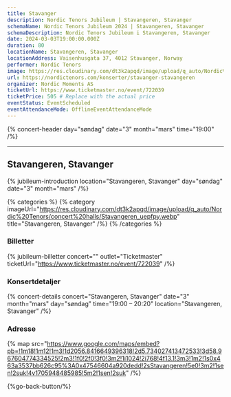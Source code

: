 ```yaml
---
title: Stavanger
description: Nordic Tenors Jubileum | Stavangeren, Stavanger
schemaName: Nordic Tenors Jubileum 2024 | Stavangeren, Stavanger
schemaDescription: Nordic Tenors Jubileum i Stavangeren, Stavanger
date: 2024-03-03T19:00:00.000Z
duration: 80
locationName: Stavangeren, Stavanger
locationAddress: Vaisenhusgata 37, 4012 Stavanger, Norway
performer: Nordic Tenors
image: https://res.cloudinary.com/dt3k2apqd/image/upload/q_auto/Nordic%20Tenors/OG%20images/Jubileum/Stavanger_kgc4ib.webp
url: https://nordictenors.com/konserter/stavanger-stavangeren
organizer: Nordic Moments AS
ticketUrl: https://www.ticketmaster.no/event/722039
ticketPrice: 505 # Replace with the actual price
eventStatus: EventScheduled
eventAttendanceMode: OfflineEventAttendanceMode
---
```


{% concert-header day="søndag" date="3" month="mars" time="19:00" /%}

---

## Stavangeren, Stavanger

{% jubileum-introduction location="Stavangeren, Stavanger" day="søndag" date="3" month="mars" /%}

{% categories %}
{% category imageUrl="https://res.cloudinary.com/dt3k2apqd/image/upload/q_auto/Nordic%20Tenors/concert%20halls/Stavangeren_uepfpy.webp" title="Stavangeren, Stavanger" /%}
{% /categories %}

### Billetter

{% jubileum-billetter concert="" outlet="Ticketmaster" ticketUrl="https://www.ticketmaster.no/event/722039" /%}

### Konsertdetaljer

{% concert-details concert="Stavangeren, Stavanger" date="3" month="mars" day="søndag" time="19:00 – 20:20" location="Stavangeren, Stavanger" /%}

### Adresse

{% map src="https://www.google.com/maps/embed?pb=!1m18!1m12!1m3!1d2056.8416649396318!2d5.734027413472533!3d58.967604774334525!2m3!1f0!2f0!3f0!3m2!1i1024!2i768!4f13.1!3m3!1m2!1s0x463a3537bb626c95%3A0x47546604a920dedd!2sStavangeren!5e0!3m2!1sen!2suk!4v1705948485985!5m2!1sen!2suk" /%}

{%go-back-button/%}
